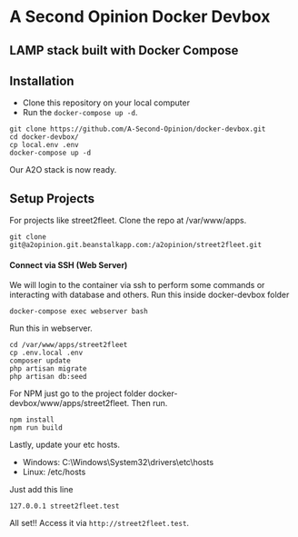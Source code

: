 # A Second Opinion Docker Devbox
## LAMP stack built with Docker Compose

## Installation

- Clone this repository on your local computer
- Run the `docker-compose up -d`.

```shell
git clone https://github.com/A-Second-Opinion/docker-devbox.git
cd docker-devbox/
cp local.env .env
docker-compose up -d
```

Our A2O stack is now ready.




## Setup Projects

For projects like street2fleet.
Clone the repo at /var/www/apps.
```shell
git clone git@a2opinion.git.beanstalkapp.com:/a2opinion/street2fleet.git
```

#### Connect via SSH (Web Server)

We will login to the container via ssh to perform some commands or interacting with database and others.
Run this inside docker-devbox folder
```shell
docker-compose exec webserver bash
```

Run this in webserver.
```shell
cd /var/www/apps/street2fleet
cp .env.local .env
composer update
php artisan migrate
php artisan db:seed
```

For NPM just go to the project folder docker-devbox/www/apps/street2fleet.
Then run.
```shell
npm install
npm run build
```

Lastly, update your etc hosts.
- Windows: C:\Windows\System32\drivers\etc\hosts
- Linux: /etc/hosts

Just add this line
```shell
127.0.0.1 street2fleet.test
```


All set!! Access it via `http://street2fleet.test`.

